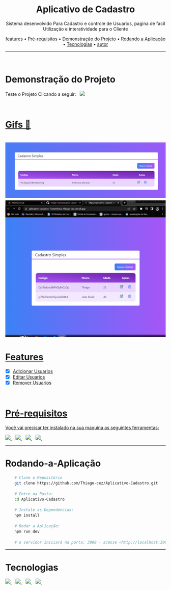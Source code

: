 <div align="center"> 
    <h1>Aplicativo de Cadastro</h1>
</div>


<p align="center">Sistema desenvolvido Para Cadastro e controle de Usuarios, pagina de facil Utilização e interatividade para o Cliente</p>

<p align="center">
   <a href="#features">features</a> •
   <a href="#Pré-requisitos">Pré-requisitos</a> • 
   <a href="#Demonstração do Projeto">Demonstração do Projeto</a> •
   <a href="#Rodando-a-Aplicação">Rodando a Aplicação</a> •
   <a href="#Tecnologias">Tecnologias</a> •
   <a href="#autor">autor</a>
</p>

---
<br>

# Demonstração do Projeto
<P>Teste o Projeto Clicando a seguir: &nbsp;&nbsp;<a href="https://aplicativo-cadastro-7cwwmhxus-thiago-cez.vercel.app/"><img src="https://img.shields.io/badge/Vercel-000000?style=for-the-badge&logo=vercel&logoColor=white"/></p>
<br>

# Gifs 🎥

<h1>
    <img title="Photo" src="foto1.PNG"/>
    <img title="GIFT" src="Animacao.gif" />
</h1>

# Features 
- [x] Adicionar Usuarios
- [x] Editar Usuarios
- [x] Remover Usuarios

<br>
    
# Pré-requisitos
Você vai precisar ter instalado na sua maquina as seguintes ferramentas:
   
  
  <a href="https://git-scm.com/">
    <img src="https://img.shields.io/badge/GIT-E44C30?style=for-the-badge&logo=git&logoColor=white" />
  </a>&nbsp;&nbsp;
  <a href="https://nodejs.org/en/">
    <img src="https://img.shields.io/badge/Node.js-339933?style=for-the-badge&logo=nodedotjs&logoColor=white" />        
  </a>&nbsp;&nbsp;
  <a href="https://firebase.google.com/">
    <img src="https://img.shields.io/badge/firebase-ffca28?style=for-the-badge&logo=firebase&logoColor=black" />        
  </a>&nbsp;&nbsp;
  <a href="https://code.visualstudio.com/">
    <img src="https://img.shields.io/badge/VSCode-0078D4?style=for-the-badge&logo=visual%20studio%20code&logoColor=white" />        
  </a>&nbsp;&nbsp;  

---
  
    
# Rodando-a-Aplicação    
    
```bash
    # Clone o Repositório
    git clone https://github.com/Thiago-cez/Aplicativo-Cadastro.git
    
    # Entre na Pasta:
    cd Aplicativo-Cadastro
    
    # Instale as Dependencias:
    npm install
    
    # Rodar a Aplicação:
    npm run dev
    
    # o servidor iniciará na porta: 3000 - acesse <http://localhost:3000>
```
---
# Tecnologias
    
   <a href="#">
    <img src="https://img.shields.io/badge/React-20232A?style=for-the-badge&logo=react&logoColor=61DAFB" />
  </a>&nbsp;&nbsp;
  <a href="#">
    <img src="https://img.shields.io/badge/Node.js-339933?style=for-the-badge&logo=nodedotjs&logoColor=white" />        
  </a>&nbsp;&nbsp;
  <a href="#">
    <img src="https://img.shields.io/badge/firebase-ffca28?style=for-the-badge&logo=firebase&logoColor=black" />        
  </a>&nbsp;&nbsp;
  <a href="#">
    <img src="https://img.shields.io/badge/VSCode-0078D4?style=for-the-badge&logo=visual%20studio%20code&logoColor=white" />        
  </a>&nbsp;&nbsp;  

